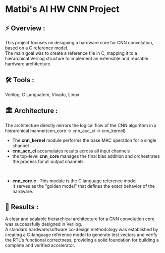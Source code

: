 # Matbi's AI HW CNN Project

## **⚡ Overview :**
This project focuses on designing a hardware core for CNN convolution, based on a C reference model. <br>
The main goal was to create a reference file in C, mapping it to a hierarchical Verilog structure to implement an extensible and reusable hardware architecture. <br>

## **🛠 Tools :**
Verilog, C Languatem, Vivado, Linux

## **🏛️ Architecture :**
The architecture directly mirrors the logical flow of the CNN algorithm in a hierarchical manner(cnn_core → cnn_acc_ci → cnn_kernel) <br>
- The **cnn_kernel** module performs the base MAC operation for a single channel
- **cnn_acc_ci** accumulates results across all input channels
- the top-level **cnn_core** manages the final bias addition and orchestrates the process for all output channels.
<br>

- **cnn_core.c** : This module is the C language reference model. <br>
It serves as the "golden model" that defines the exact behavior of the hardware.


## **📜 Results :**
A clear and scalable hierarchical architecture for a CNN convolution core was successfully designed in Verilog. <br>
A standard hardware/software co-design methodology was established by creating a C-language reference model to generate test vectors and verify the RTL's functional correctness, providing a solid foundation for building a complete and verified accelerator.
